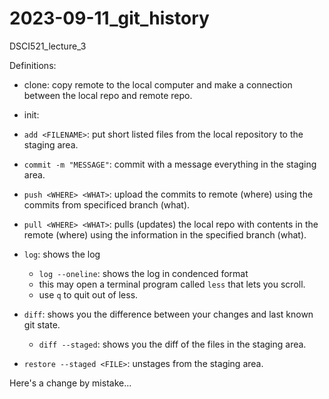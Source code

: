 # 2023-09-11_git_history
DSCI521_lecture_3

Definitions: 
- clone: copy remote to the local computer and make a connection between the local repo and remote repo.
- init: 
- `add <FILENAME>`: put short listed files from the local repository to the staging area.
- `commit -m "MESSAGE"`: commit with a message everything in the staging area.
- `push <WHERE> <WHAT>`: upload the commits to remote (where) using the commits from specificed branch (what).
- `pull <WHERE> <WHAT>`: pulls (updates) the local repo with contents in the remote (where) using the information in the specified branch (what).

- `log`: shows the log
    - `log --oneline`: shows the log in condenced format
    - this may open a terminal program called `less` that lets you scroll.
    - use `q` to quit out of less.

- `diff`: shows you the difference between your changes and last known git state.
    - `diff --staged`: shows you the diff of the files in the staging area.
- `restore --staged <FILE>`: unstages <FILE> from the staging area.

Here's a change by mistake...
